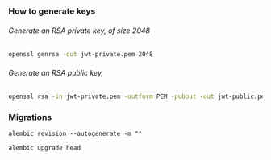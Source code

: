 ### How to generate keys

###### Generate an RSA private key, of size 2048
```Bash
openssl genrsa -out jwt-private.pem 2048
```

###### Generate an RSA public key,
```Bash
openssl rsa -in jwt-private.pem -outform PEM -pubout -out jwt-public.pem
```

### Migrations
```
alembic revision --autogenerate -m ""
```
```
alembic upgrade head
```
